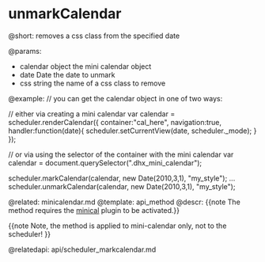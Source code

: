 unmarkCalendar
=============
@short: removes a css class from the specified date

@params: 
- calendar		object	 the mini calendar object
- date		Date	the date to unmark
- css		string	the name of a css class to remove

@example: 
// you can get the calendar object in one of two ways:

// either via creating a mini calendar
var calendar = scheduler.renderCalendar({
	container:"cal_here", 
	navigation:true,
	handler:function(date){
		scheduler.setCurrentView(date, scheduler._mode);
	}
});

// or via using the selector of the container with the mini calendar
var calendar = document.querySelector(".dhx_mini_calendar");

scheduler.markCalendar(calendar, new Date(2010,3,1), "my_style");
...
scheduler.unmarkCalendar(calendar, new Date(2010,3,1), "my_style");


@related:
	minicalendar.md
@template:	api_method
@descr:
{{note The method requires the [minical](extensions_list.md#minicalendardatepicker) plugin to be activated.}} 

{{note
Note, the method is applied to mini-calendar only, not to the scheduler!
}}

@relatedapi:
	 api/scheduler_markcalendar.md


